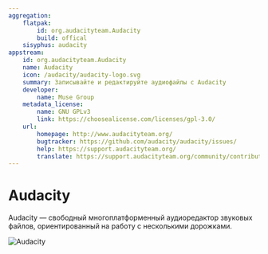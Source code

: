 ```yaml
---
aggregation:
    flatpak:
        id: org.audacityteam.Audacity
        build: offical
    sisyphus: audacity
appstream:
    id: org.audacityteam.Audacity
    name: Audacity
    icon: /audacity/audacity-logo.svg
    summary: Записывайте и редактируйте аудиофайлы с Audacity
    developer:
        name: Muse Group
    metadata_license:
        name: GNU GPLv3
        link: https://choosealicense.com/licenses/gpl-3.0/
    url:
        homepage: http://www.audacityteam.org/
        bugtracker: https://github.com/audacity/audacity/issues/
        help: https://support.audacityteam.org/
        translate: https://support.audacityteam.org/community/contributing/translating/
---
```


# Audacity

Audacity — свободный многоплатформенный аудиоредактор звуковых файлов, ориентированный на работу с несколькими дорожками.

![Audacity](/audacity/audacity-1.png)


<!--@include: @apps/_parts/install/content-repo.md-->
<!--@include: @apps/_parts/install/content-flatpak.md-->
